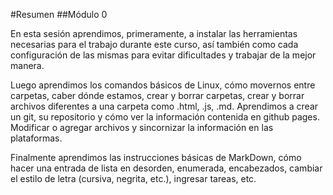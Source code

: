 #Resumen
##Módulo 0

En esta sesión aprendimos, primeramente, a instalar las herramientas
necesarias para el trabajo durante este curso, así también como cada
configuración de las mismas para evitar dificultades y trabajar de 
la mejor manera. 

Luego aprendimos los comandos básicos de Linux, cómo movernos entre 
carpetas, caber dónde estamos, crear y borrar carpetas, crear y borrar
archivos diferentes a una carpeta como .html, .js, .md. Aprendimos a crear
un git, su repositorio y cómo ver la información contenida en github pages. 
Modificar o agregar archivos y sincornizar la información en las 
plataformas. 

Finalmente aprendimos las instrucciones básicas de MarkDown, cómo hacer 
una entrada de lista en desorden, enumerada, encabezados, cambiar el estilo
de letra (cursiva, negrita, etc.), ingresar tareas, etc. 

